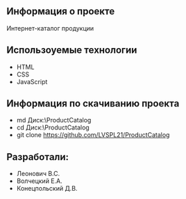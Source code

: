 ## Информация о проекте
Интернет-каталог продукции

## Использоуемые технологии
- HTML
- CSS
- JavaScript

## Информация по скачиванию проекта
- md Диск:\ProductCatalog
- cd Диск:\ProductCatalog
- git clone https://github.com/LVSPL21/ProductCatalog

## Разработали:
- Леонович В.С.
- Волчецкий Е.А.
- Конецпольский Д.В.